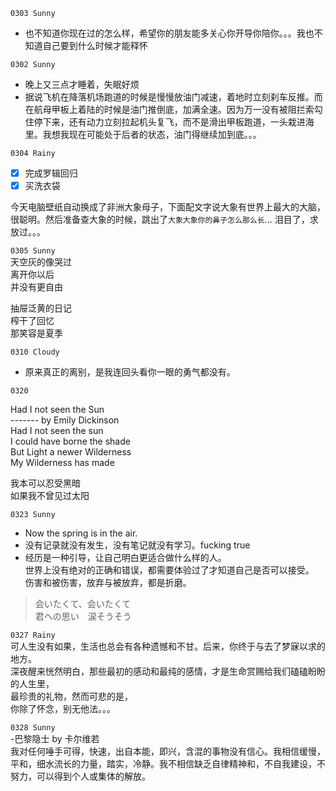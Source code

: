 ``0303 Sunny``
- 也不知道你现在过的怎么样，希望你的朋友能多关心你开导你陪你。。。我也不知道自己要到什么时候才能释怀

``0302 Sunny``
- 晚上又三点才睡着，失眠好烦
- 据说飞机在降落机场跑道的时候是慢慢放油门减速，着地时立刻刹车反推。而在航母甲板上着陆的时候是油门推倒底，加满全速。因为万一没有被阻拦索勾住停下来，还有动力立刻拉起机头复飞，而不是滑出甲板跑道，一头栽进海里。我想我现在可能处于后者的状态，油门得继续加到底。。。

``0304 Rainy``  
- [x] 完成罗辑回归
- [x] 买洗衣袋

今天电脑壁纸自动换成了非洲大象母子，下面配文字说大象有世界上最大的大脑，很聪明。然后准备查大象的时候，跳出了``大象大象你的鼻子怎么那么长``... 泪目了，求放过。。。

``0305 Sunny``  
天空灰的像哭过  
离开你以后  
并没有更自由  

抽屉泛黄的日记  
榨干了回忆  
那笑容是夏季  

``0310 Cloudy``
- 原来真正的离别，是我连回头看你一眼的勇气都没有。

``0320``

Had I not seen the Sun  
------- by Emily Dickinson  
Had I not seen the sun  
I could have borne the shade  
But Light a newer Wilderness  
My Wilderness has made  

我本可以忍受黑暗  
如果我不曾见过太阳  

``0323 Sunny``  
- Now the spring is in the air.  
- 没有记录就没有发生，没有笔记就没有学习。fucking true  
- 经历是一种引导，让自己明白更适合做什么样的人。  
  世界上没有绝对的正确和错误，都需要体验过了才知道自己是否可以接受。  
  伤害和被伤害，放弃与被放弃，都是折磨。  

>会いたくて、会いたくて  
君への思い　涙そうそう

``0327 Rainy``  
可人生没有如果，生活也总会有各种遗憾和不甘。后来，你终于与去了梦寐以求的地方。    
深夜醒来恍然明白，那些最初的感动和最纯的感情，才是生命赏赐给我们磕磕盼盼的人生里，  
最珍贵的礼物，然而可悲的是，  
你除了怀念，别无他法。。。

``0328 Sunny``  
-巴黎隐士 by 卡尔维若  
我对任何唾手可得，快速，出自本能，即兴，含混的事物没有信心。我相信缓慢，平和，细水流长的力量，踏实，冷静。我不相信缺乏自律精神和，不自我建设，不努力，可以得到个人或集体的解放。
